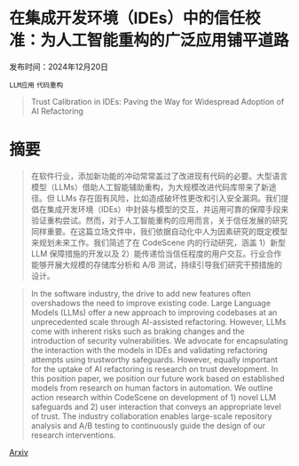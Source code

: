# 在集成开发环境（IDEs）中的信任校准：为人工智能重构的广泛应用铺平道路

发布时间：2024年12月20日

`LLM应用` `代码重构`

> Trust Calibration in IDEs: Paving the Way for Widespread Adoption of AI Refactoring

# 摘要

> 在软件行业，添加新功能的冲动常常盖过了改进现有代码的必要。大型语言模型（LLMs）借助人工智能辅助重构，为大规模改进代码库带来了新途径。但 LLMs 存在固有风险，比如造成破坏性更改和引入安全漏洞。我们提倡在集成开发环境（IDEs）中封装与模型的交互，并运用可靠的保障手段来验证重构尝试。然而，对于人工智能重构的应用而言，关于信任发展的研究同样重要。在这篇立场文件中，我们依据自动化中人为因素研究的既定模型来规划未来工作。我们简述了在 CodeScene 内的行动研究，涵盖 1）新型 LLM 保障措施的开发以及 2）能传递恰当信任程度的用户交互。行业合作能够开展大规模的存储库分析和 A/B 测试，持续引导我们研究干预措施的设计。

> In the software industry, the drive to add new features often overshadows the need to improve existing code. Large Language Models (LLMs) offer a new approach to improving codebases at an unprecedented scale through AI-assisted refactoring. However, LLMs come with inherent risks such as braking changes and the introduction of security vulnerabilities. We advocate for encapsulating the interaction with the models in IDEs and validating refactoring attempts using trustworthy safeguards. However, equally important for the uptake of AI refactoring is research on trust development. In this position paper, we position our future work based on established models from research on human factors in automation. We outline action research within CodeScene on development of 1) novel LLM safeguards and 2) user interaction that conveys an appropriate level of trust. The industry collaboration enables large-scale repository analysis and A/B testing to continuously guide the design of our research interventions.

[Arxiv](https://arxiv.org/abs/2412.15948)